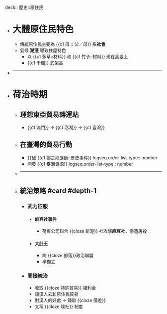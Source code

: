deck:: 歷史::原住民

- # 大體原住民特色
	- 傳統原住民主要為 {{c1 母 :: 父／母}} 系**社會**
	- 氣候 **潮溼** 導致住屋特色
		- 以 {{c1 茅草::材料}} 和 {{c1 竹子::材料}} 建在高臺上
		- {{c1 干欄}} 式架高
- ***
- # 荷治時期
	- ## 理想東亞貿易轉運站
		- {{c1 澳門}} -> {{c1 澎湖}} -> {{c1 臺灣}}
	- ## 在臺灣的貿易行動
		- 打破 {{c1 鄭之龍壟斷::歷史事件}}
		  logseq.order-list-type:: number
		- 開發 {{c1 臺灣資源}}
		  logseq.order-list-type:: number
	- ***
	- ## 統治策略 #card #depth-1
		- ### 武力征服
			- #### 麻豆社事件
				- 荷東公司聯合 {{cloze 新港}} 社攻擊**麻豆社**，慘遭屠殺
			- #### 大肚王
				- 跨 {{cloze 部落}}政治聯盟
				- 半獨立
		- ### 間接統治
			- 收取 {{cloze 特許貿易}} 權利金
			- 讓漢人去和原住民貿易
			- 對漢人的好處 -> 賺取  {{cloze 價差}}
			- 又稱 {{cloze 贌社}} 制度